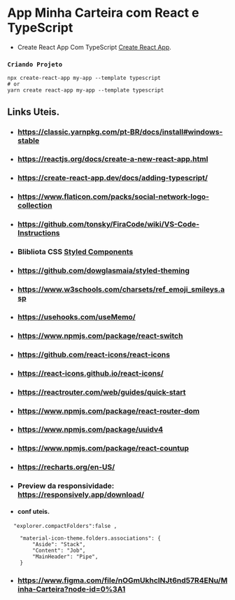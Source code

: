 # App Minha Carteira com React e TypeScript

* Create React App Com TypeScript [Create React App](https://create-react-app.dev/docs/adding-typescript/). 


### `Criando Projeto `

    npx create-react-app my-app --template typescript
    # or
    yarn create react-app my-app --template typescript

## Links Uteis.
* ###  https://classic.yarnpkg.com/pt-BR/docs/install#windows-stable

* ### https://reactjs.org/docs/create-a-new-react-app.html

* ### https://create-react-app.dev/docs/adding-typescript/

* ### https://www.flaticon.com/packs/social-network-logo-collection

* ### https://github.com/tonsky/FiraCode/wiki/VS-Code-Instructions

* ### Blibliota CSS  [Styled Components](https://styled-components.com/)

* ### https://github.com/dowglasmaia/styled-theming

* ### https://www.w3schools.com/charsets/ref_emoji_smileys.asp

* ### https://usehooks.com/useMemo/

* ### https://www.npmjs.com/package/react-switch

* ### https://github.com/react-icons/react-icons

* ### https://react-icons.github.io/react-icons/

* ### https://reactrouter.com/web/guides/quick-start

* ### https://www.npmjs.com/package/react-router-dom

* ### https://www.npmjs.com/package/uuidv4

* ### https://www.npmjs.com/package/react-countup

* ### https://recharts.org/en-US/


* ### Preview da responsividade:  https://responsively.app/download/

* #### conf uteis.
```
  "explorer.compactFolders":false ,
  
    "material-icon-theme.folders.associations": {    
        "Aside": "Stack",
        "Content": "Job",
        "MainHeader": "Pipe",
    }
```
* ### https://www.figma.com/file/nOGmUkhcINJt6nd57R4ENu/Minha-Carteira?node-id=0%3A1



